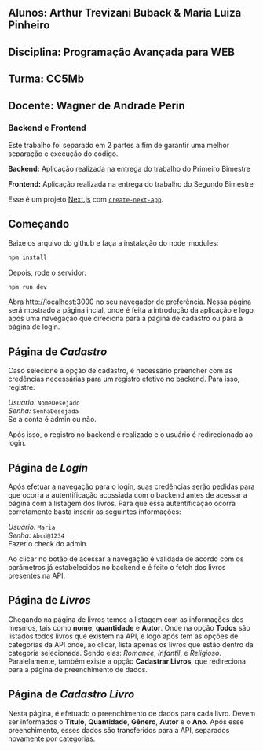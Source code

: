 ## Alunos: Arthur Trevizani Buback & Maria Luiza Pinheiro
## Disciplina: Programação Avançada para WEB
## Turma: CC5Mb
## Docente: Wagner de Andrade Perin

### Backend e Frontend
Este trabalho foi separado em 2 partes a fim de garantir uma melhor separação e execução do código.

**Backend:** Aplicação realizada na entrega do trabalho do Primeiro Bimestre

**Frontend:** Aplicação realizada na entrega do trabalho do Segundo Bimestre


Esse é um projeto [Next.js](https://nextjs.org/) com [`create-next-app`](https://github.com/vercel/next.js/tree/canary/packages/create-next-app).

## Começando

Baixe os arquivo do github e faça a instalação do node_modules: 
```bash
npm install
```

Depois, rode o servidor:
```bash
npm run dev
```

Abra [http://localhost:3000](http://localhost:3000) no seu navegador de preferência. Nessa página será mostrado a página incial, onde é feita a introdução da aplicação e logo após uma navegação que direciona para a página de cadastro ou para a página de login.


## Página de *Cadastro*

Caso selecione a opção de cadastro, é necessário preencher com as credências necessárias para um registro efetivo no backend.
Para isso, registre:

*Usuário:* `NomeDesejado` <br>
*Senha:* `SenhaDesejada` <br>
Se a conta é admin ou não. <br>

Após isso, o registro no backend é realizado e o usuário é redirecionado ao login.


## Página de *Login*

Após efetuar a navegação para o login, suas credências serão pedidas para que ocorra a autentificação acossiada com o backend antes de acessar a página com a listagem dos livros.
Para que essa autentificação ocorra corretamente basta inserir as seguintes informações:

*Usuário:* `Maria` <br>
*Senha:* `Abcd@1234` <br>
Fazer o check do admin. <br>

Ao clicar no botão de acessar a navegação é validada de acordo com os parâmetros já estabelecidos no backend e é feito o fetch dos livros presentes na API.

## Página de *Livros*
Chegando na página de livros temos a listagem com as informações dos mesmos, tais como **nome**, **quantidade** e **Autor**. Onde na opção **Todos** são listados todos livros que existem na API, e logo após tem as opções de categorias da API onde, ao clicar, lista apenas os livros que estão dentro da categoria selecionada. Sendo elas: *Romance*, *Infantil*, e *Religioso*. Paralelamente, também existe a opção **Cadastrar Livros**, que redireciona para a página de preenchimento de dados.


## Página de *Cadastro Livro*
Nesta página, é efetuado o preenchimento de dados para cada livro. Devem ser informados o **Título**, **Quantidade**, **Gênero**, **Autor** e o **Ano**. Após esse preenchimento, esses dados são transferidos para a API, separados novamente por categorias.
